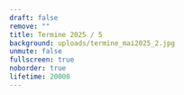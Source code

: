 ```yaml
---
draft: false
remove: ""
title: Termine 2025 / 5
background: uploads/termine_mai2025_2.jpg
unmute: false
fullscreen: true
noborder: true
lifetime: 20000
---
```

